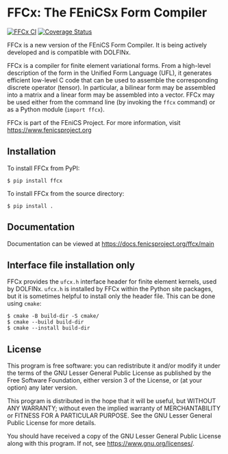 # FFCx: The FEniCSx Form Compiler

[![FFCx CI](https://github.com/FEniCS/ffcx/actions/workflows/pythonapp.yml/badge.svg)](https://github.com/FEniCS/ffcx/actions/workflows/pythonapp.yml)
[![Coverage Status](https://coveralls.io/repos/github/FEniCS/ffcx/badge.svg?branch=main)](https://coveralls.io/github/FEniCS/ffcx?branch=main)

FFCx is a new version of the FEniCS Form Compiler. It is being actively
developed and is compatible with DOLFINx.

FFCx is a compiler for finite element variational forms. From a
high-level description of the form in the Unified Form Language (UFL),
it generates efficient low-level C code that can be used to assemble the
corresponding discrete operator (tensor). In particular, a bilinear form
may be assembled into a matrix and a linear form may be assembled into a
vector.  FFCx may be used either from the command line (by invoking the
`ffcx` command) or as a Python module (`import ffcx`).

FFCx is part of the FEniCS Project. For more information, visit
https://www.fenicsproject.org


## Installation

To install FFCx from PyPI:
```
$ pip install ffcx
```

To install FFCx from the source directory:
```
$ pip install .
```

## Documentation

Documentation can be viewed at https://docs.fenicsproject.org/ffcx/main


## Interface file installation only

FFCx provides the `ufcx.h` interface header for finite element kernels,
used by DOLFINx. `ufcx.h` is installed by FFCx within the Python site
packages, but it is sometimes helpful to install only the header file.
This can be done using `cmake`:
```
$ cmake -B build-dir -S cmake/
$ cmake --build build-dir
$ cmake --install build-dir
```

## License

  This program is free software: you can redistribute it and/or modify
  it under the terms of the GNU Lesser General Public License as published by
  the Free Software Foundation, either version 3 of the License, or
  (at your option) any later version.

  This program is distributed in the hope that it will be useful,
  but WITHOUT ANY WARRANTY; without even the implied warranty of
  MERCHANTABILITY or FITNESS FOR A PARTICULAR PURPOSE. See the
  GNU Lesser General Public License for more details.

  You should have received a copy of the GNU Lesser General Public License
  along with this program. If not, see <https://www.gnu.org/licenses/>.

